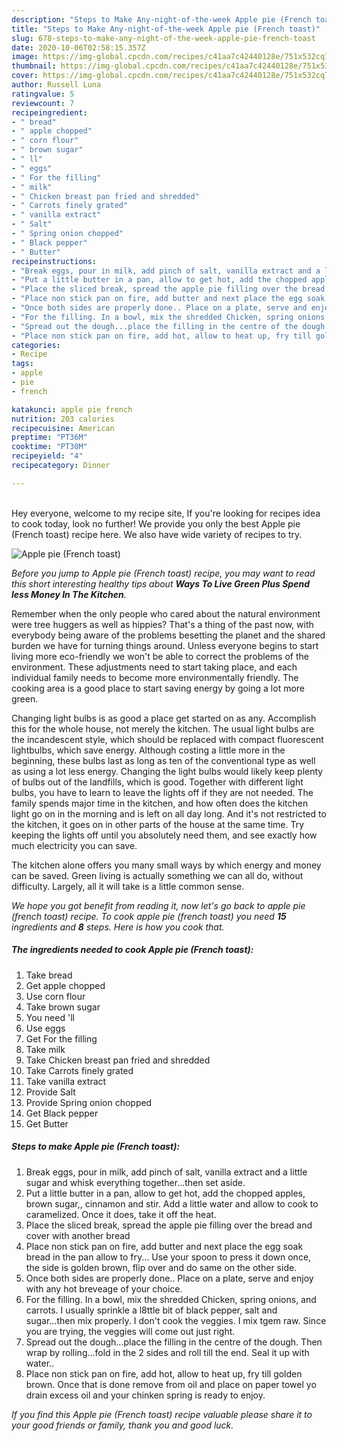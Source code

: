 ```yaml
---
description: "Steps to Make Any-night-of-the-week Apple pie (French toast)"
title: "Steps to Make Any-night-of-the-week Apple pie (French toast)"
slug: 678-steps-to-make-any-night-of-the-week-apple-pie-french-toast
date: 2020-10-06T02:58:15.357Z
image: https://img-global.cpcdn.com/recipes/c41aa7c42440128e/751x532cq70/apple-pie-french-toast-recipe-main-photo.jpg
thumbnail: https://img-global.cpcdn.com/recipes/c41aa7c42440128e/751x532cq70/apple-pie-french-toast-recipe-main-photo.jpg
cover: https://img-global.cpcdn.com/recipes/c41aa7c42440128e/751x532cq70/apple-pie-french-toast-recipe-main-photo.jpg
author: Russell Luna
ratingvalue: 5
reviewcount: 7
recipeingredient:
- " bread"
- " apple chopped"
- " corn flour"
- " brown sugar"
- " ll"
- " eggs"
- " For the filling"
- " milk"
- " Chicken breast pan fried and shredded"
- " Carrots finely grated"
- " vanilla extract"
- " Salt"
- " Spring onion chopped"
- " Black pepper"
- " Butter"
recipeinstructions:
- "Break eggs, pour in milk, add pinch of salt, vanilla extract and a little sugar and whisk everything together...then set aside."
- "Put a little butter in a pan, allow to get hot, add the chopped apples, brown sugar,, cinnamon and stir. Add a little water and allow to cook to caramelized. Once it does, take it off the heat."
- "Place the sliced break, spread the apple pie filling over the bread and cover with another bread"
- "Place non stick pan on fire, add butter and next place the egg soak bread in the pan allow to fry... Use your spoon to press it down once, the side is golden brown, flip over and do same on the other side."
- "Once both sides are properly done.. Place on a plate, serve and enjoy with any hot breveage of your choice."
- "For the filling. In a bowl, mix the shredded Chicken, spring onions, and carrots. I usually sprinkle a l8ttle bit of black pepper, salt and sugar...then mix properly. I don&#39;t cook the veggies. I mix tgem raw. Since you are trying, the veggies will come out just right."
- "Spread out the dough...place the filling in the centre of the dough. Then wrap by rolling...fold in the 2 sides and roll till the end. Seal it up with water.."
- "Place non stick pan on fire, add hot, allow to heat up, fry till golden brown. Once that is done remove from oil and place on paper towel yo drain excess oil and your chinken spring is ready to enjoy."
categories:
- Recipe
tags:
- apple
- pie
- french

katakunci: apple pie french 
nutrition: 203 calories
recipecuisine: American
preptime: "PT36M"
cooktime: "PT30M"
recipeyield: "4"
recipecategory: Dinner

---
```

<br>
Hey everyone, welcome to my recipe site, If you're looking for recipes idea to cook today, look no further! We provide you only the best Apple pie (French toast) recipe here. We also have wide variety of recipes to try.
<br>


![Apple pie (French toast)](https://img-global.cpcdn.com/recipes/c41aa7c42440128e/751x532cq70/apple-pie-french-toast-recipe-main-photo.jpg)

<i>Before you jump to Apple pie (French toast) recipe, you may want to read this short interesting healthy tips about 
<strong>Ways To Live Green Plus Spend less Money In The Kitchen</strong>.</i>
</br>

Remember when the only people who cared about the natural environment were tree huggers as well as hippies? That's a thing of the past now, with everybody being aware of the problems besetting the planet and the shared burden we have for turning things around. Unless everyone begins to start living more eco-friendly we won't be able to correct the problems of the environment. These adjustments need to start taking place, and each individual family needs to become more environmentally friendly. The cooking area is a good place to start saving energy by going a lot more green.

Changing light bulbs is as good a place get started on as any. Accomplish this for the whole house, not merely the kitchen. The usual light bulbs are the incandescent style, which should be replaced with compact fluorescent lightbulbs, which save energy. Although costing a little more in the beginning, these bulbs last as long as ten of the conventional type as well as using a lot less energy. Changing the light bulbs would likely keep plenty of bulbs out of the landfills, which is good. Together with different light bulbs, you have to learn to leave the lights off if they are not needed. The family spends major time in the kitchen, and how often does the kitchen light go on in the morning and is left on all day long. And it's not restricted to the kitchen, it goes on in other parts of the house at the same time. Try keeping the lights off until you absolutely need them, and see exactly how much electricity you can save.

The kitchen alone offers you many small ways by which energy and money can be saved. Green living is actually something we can all do, without difficulty. Largely, all it will take is a little common sense.


<i>We hope you got benefit from reading it, now let's go back to apple pie (french toast) recipe. To cook apple pie (french toast) you need <strong>15</strong> ingredients and <strong>8</strong> steps. Here is how you cook that.
</i>

##### The ingredients needed to cook Apple pie (French toast):

1. Take  bread
1. Get  apple chopped
1. Use  corn flour
1. Take  brown sugar
1. You need  &#39;ll
1. Use  eggs
1. Get  For the filling
1. Take  milk
1. Take  Chicken breast pan fried and shredded
1. Take  Carrots finely grated
1. Take  vanilla extract
1. Provide  Salt
1. Provide  Spring onion chopped
1. Get  Black pepper
1. Get  Butter


##### Steps to make Apple pie (French toast):

1. Break eggs, pour in milk, add pinch of salt, vanilla extract and a little sugar and whisk everything together...then set aside.
1. Put a little butter in a pan, allow to get hot, add the chopped apples, brown sugar,, cinnamon and stir. Add a little water and allow to cook to caramelized. Once it does, take it off the heat.
1. Place the sliced break, spread the apple pie filling over the bread and cover with another bread
1. Place non stick pan on fire, add butter and next place the egg soak bread in the pan allow to fry... Use your spoon to press it down once, the side is golden brown, flip over and do same on the other side.
1. Once both sides are properly done.. Place on a plate, serve and enjoy with any hot breveage of your choice.
1. For the filling. In a bowl, mix the shredded Chicken, spring onions, and carrots. I usually sprinkle a l8ttle bit of black pepper, salt and sugar...then mix properly. I don&#39;t cook the veggies. I mix tgem raw. Since you are trying, the veggies will come out just right.
1. Spread out the dough...place the filling in the centre of the dough. Then wrap by rolling...fold in the 2 sides and roll till the end. Seal it up with water..
1. Place non stick pan on fire, add hot, allow to heat up, fry till golden brown. Once that is done remove from oil and place on paper towel yo drain excess oil and your chinken spring is ready to enjoy.


<i>If you find this Apple pie (French toast) recipe valuable please share it to your good friends or family, thank you and good luck.</i>
